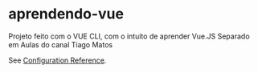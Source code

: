 # aprendendo-vue

Projeto feito com o VUE CLI, com o intuito de aprender Vue.JS
Separado em Aulas do canal Tiago Matos

See [Configuration Reference](https://cli.vuejs.org/config/).
